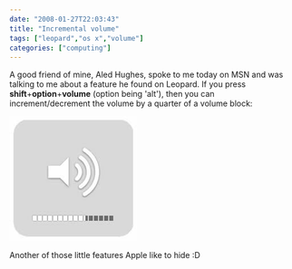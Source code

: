 ```yaml
---
date: "2008-01-27T22:03:43"
title: "Incremental volume"
tags: ["leopard","os x","volume"]
categories: ["computing"]
---
```


A good friend of mine, Aled Hughes, spoke to me today on MSN and was talking to me about a feature he found on Leopard. If you press **shift**+**option**+**volume** (option being 'alt'), then you can increment/decrement the volume by a quarter of a volume block:
<!--more-->
![alt text](volume.jpg "")

Another of those little features Apple like to hide :D
